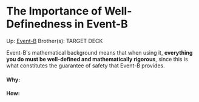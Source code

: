 # The Importance of Well-Definedness in Event-B

Up: [Event-B](event-b)
Brother(s):
TARGET DECK

Event-B's mathematical background means that when using it, **everything you do must be well-defined and mathematically rigorous**, since this is what constitutes the guarantee of safety that Event-B provides.



































#### Why:
#### How:










